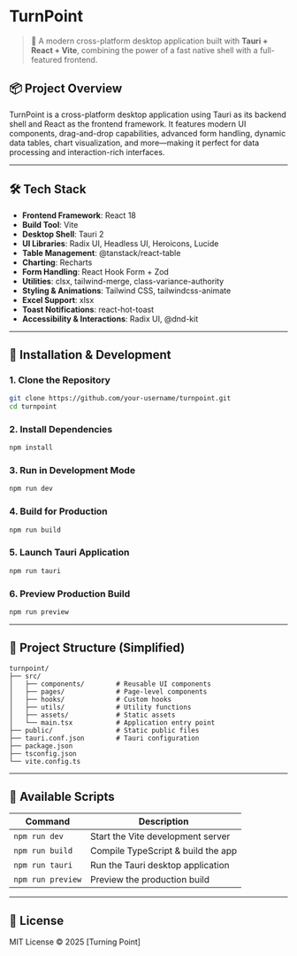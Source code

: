 # TurnPoint

> 🚀 A modern cross-platform desktop application built with **Tauri + React + Vite**, combining the power of a fast native shell with a full-featured frontend.

## 📦 Project Overview

TurnPoint is a cross-platform desktop application using Tauri as its backend shell and React as the frontend framework. It features modern UI components, drag-and-drop capabilities, advanced form handling, dynamic data tables, chart visualization, and more—making it perfect for data processing and interaction-rich interfaces.

---

## 🛠 Tech Stack

- **Frontend Framework**: React 18
- **Build Tool**: Vite
- **Desktop Shell**: Tauri 2
- **UI Libraries**: Radix UI, Headless UI, Heroicons, Lucide
- **Table Management**: @tanstack/react-table
- **Charting**: Recharts
- **Form Handling**: React Hook Form + Zod
- **Utilities**: clsx, tailwind-merge, class-variance-authority
- **Styling & Animations**: Tailwind CSS, tailwindcss-animate
- **Excel Support**: xlsx
- **Toast Notifications**: react-hot-toast
- **Accessibility & Interactions**: Radix UI, @dnd-kit

---

## 📂 Installation & Development

### 1. Clone the Repository

```bash
git clone https://github.com/your-username/turnpoint.git
cd turnpoint
```

### 2. Install Dependencies

```bash
npm install
```

### 3. Run in Development Mode

```bash
npm run dev
```

### 4. Build for Production

```bash
npm run build
```

### 5. Launch Tauri Application

```bash
npm run tauri
```

### 6. Preview Production Build

```bash
npm run preview
```

---

## 📁 Project Structure (Simplified)

```
turnpoint/
├── src/
│   ├── components/        # Reusable UI components
│   ├── pages/             # Page-level components
│   ├── hooks/             # Custom hooks
│   ├── utils/             # Utility functions
│   ├── assets/            # Static assets
│   └── main.tsx           # Application entry point
├── public/                # Static public files
├── tauri.conf.json        # Tauri configuration
├── package.json
├── tsconfig.json
└── vite.config.ts
```

---

## 🧩 Available Scripts

| Command             | Description                          |
|---------------------|--------------------------------------|
| `npm run dev`        | Start the Vite development server   |
| `npm run build`      | Compile TypeScript & build the app  |
| `npm run tauri`      | Run the Tauri desktop application   |
| `npm run preview`    | Preview the production build        |

---

## 📄 License

MIT License © 2025 [Turning Point]
